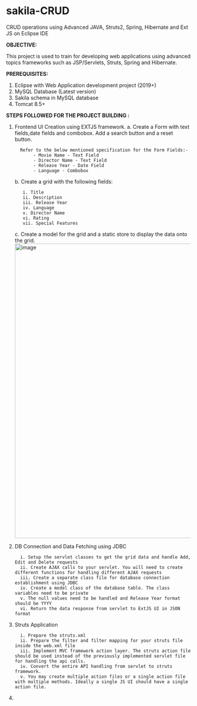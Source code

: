 # sakila-CRUD
CRUD operations using  Advanced JAVA, Struts2, Spring, Hibernate and Ext JS on Eclipse IDE

**OBJECTIVE:**

This project is used to train for developing web applications using advanced topics frameworks such as JSP/Servlets, Struts, Spring and Hibernate.

**PREREQUISITES:**
1. Eclipse with Web Application development project (2019+)
2. MySQL Database (Latest version)
3. Sakila schema in MySQL database
4. Tomcat 8.5+

**STEPS FOLLOWED FOR THE PROJECT BUILDING :**

1. Frontend UI Creation using EXTJS framework.
     a. Create a Form with text fields,date fields and combobox. Add a search button and a reset button. 
         
         Refer to the below mentioned specification for the Form Fields:-
              - Movie Name - Text Field
              - Director Name - Text Field
              - Release Year - Date Field
              - Language - Combobox
     b. Create a grid with the following fields:
     
          i. Title
          ii. Description
          iii. Release Year
          iv. Language
          v. Director Name
          vi. Rating
          vii. Special Features
          
    c. Create a model for the grid and a static store to display the data onto the grid.
    <img width="801" alt="image" src="https://user-images.githubusercontent.com/77729425/202121700-beae6387-bf0f-4874-979d-2bf99c42dc26.png">


 2. DB Connection and Data Fetching using JDBC
 
          i. Setup the servlet classes to get the grid data and handle Add, Edit and Delete requests
          ii. Create AJAX calls to your servlet. You will need to create different functions for handling different AJAX requests
          iii. Create a separate class file for database connection establishment using JDBC
          iv. Create a model class of the database table. The class variables need to be private
          v. The null values need to be handled and Release Year format should be YYYY
          vi. Return the data response from servlet to ExtJS UI in JSON format
   
 3. Struts Application
    
          i. Prepare the struts.xml 
          ii. Prepare the filter and filter mapping for your struts file inside the web.xml file
          iii. Implement MVC framework action layer. The struts action file should be used instead of the previously implemented servlet file for handling the api calls.
          iv. Convert the entire API handling from servlet to struts framework.
          v. You may create multiple action files or a single action file with multiple methods. Ideally a single JS UI should have a single action file.

 4. 
  
